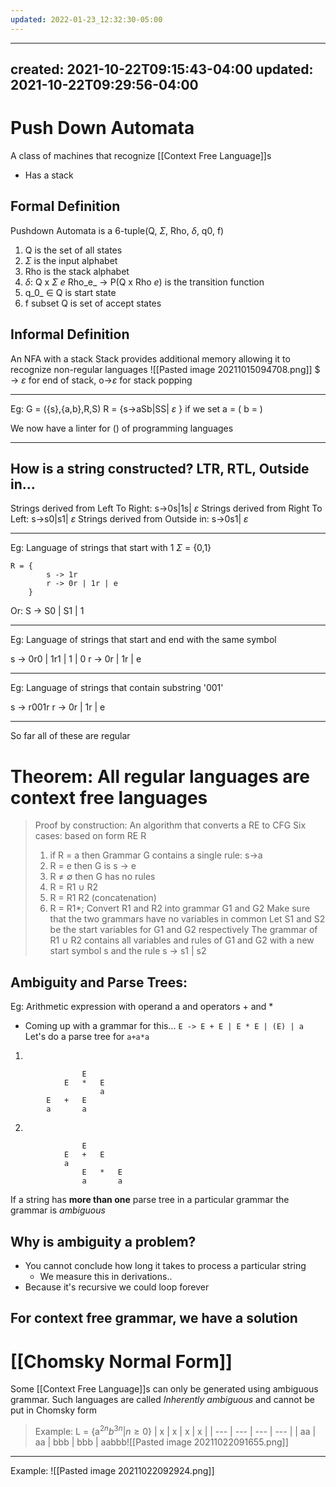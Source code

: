 ```yaml
---
updated: 2022-01-23_12:32:30-05:00
---
```

---
created: 2021-10-22T09:15:43-04:00
updated: 2021-10-22T09:29:56-04:00
---
# Push Down Automata
A class of machines that recognize [[Context Free Language]]s

* Has a stack

## Formal Definition
Pushdown Automata is a 6-tuple(Q, $\Sigma$, Rho, $\delta$, q0, f)
1. Q is the set of all states
2. $\Sigma$ is the input alphabet
3. Rho is the stack alphabet
4. $\delta$: Q x $\Sigma$ _e_ Rho_e_ -> P(Q x Rho _e_)  is the transition function
5. q_0_ $\in$ Q is start state
6. f subset Q is set of accept states


## Informal Definition

An NFA with a stack
Stack provides additional memory allowing it to recognize non-regular languages
![[Pasted image 20211015094708.png]]
$ -> $\varepsilon$ for end of stack, o->$\varepsilon$ for stack popping

---
Eg:
G = ({s},{a,b},R,S)
R = {s->aSb|SS| $\varepsilon$ } 
if we set
a = ( 
b = )

We now have a linter for () of programming languages

---

## How is a string constructed? LTR, RTL, Outside in...
Strings derived from Left To Right:		s->0s|1s| $\varepsilon$
Strings derived from Right To Left:		s->s0|s1| $\varepsilon$
Strings derived from Outside in:		s->0s1| $\varepsilon$


---
Eg: Language of strings that start with 1 $\Sigma$ = {0,1}
```
R = {
		s -> 1r
		r -> 0r | 1r | e
	}
```
 
Or: S -> S0 | S1 | 1

---
Eg: Language of strings that start and end with the same symbol

s -> 0r0 | 1r1 | 1 | 0
r -> 0r | 1r | e

---
Eg: Language of strings that contain substring '001'

s -> r001r
r -> 0r | 1r | e

---

So far all of these are regular 

# Theorem: All regular languages are context free languages
> Proof by construction:
> An algorithm that converts a RE to CFG
> Six cases: based on form RE R
> 	1. if R = a then Grammar G contains a single rule: s->a
> 	2. R = e then G is s -> e
> 	3. R $\neq$ $\emptyset$ then G has no rules
> 	4. R = R1 $\cup$ R2
> 	5. R = R1 R2 (concatenation)
> 	6. R = R1*; 
> Convert R1 and R2 into grammar G1 and G2 
> Make sure that the two grammars have no variables in common
> Let S1 and S2 be the start variables for G1 and G2 respectively
> The grammar of R1 $\cup$ R2 contains all variables and rules of G1 and G2 with a new start symbol s and the rule s -> s1 | s2
> 




## Ambiguity and Parse Trees:
Eg: Arithmetic expression with operand a and operators + and *
* Coming up with a grammar for this...
` E -> E + E | E * E | (E) | a `
Let's do a parse tree for `a+a*a`

1. 
```
				E
			E	*	E
					a
		E	+	E	
		a		a
```
2. 
```
				E
			E	+	E
			a
				E	*	E
				a		a
```

If a string has **more than one** parse tree in a particular grammar the grammar is *ambiguous*


## Why is ambiguity a problem?
* You cannot conclude how long it takes to process a particular string
	* We measure this in derivations..
* Because it's recursive we could loop forever

## For context free grammar, we have a solution

# [[Chomsky Normal Form]]
Some [[Context Free Language]]s can only be generated using ambiguous grammar. Such languages are called *Inherently ambiguous* and cannot be put in Chomsky form



> Example:
L = {a$^{2n}b^{3n}|n\geq 0$}
| x   | x   | x   | x   |
| --- | --- | --- | --- |
| aa  | aa  | bbb | bbb |
aabbb![[Pasted image 20211022091655.png]]

---

Example:
![[Pasted image 20211022092924.png]]